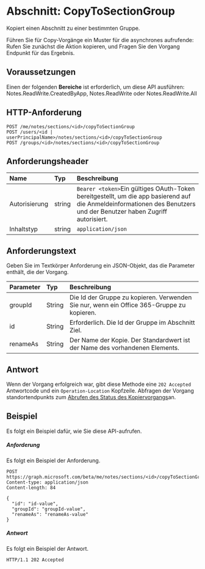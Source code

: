 # <a name="section-copytosectiongroup"></a>Abschnitt: CopyToSectionGroup
Kopiert einen Abschnitt zu einer bestimmten Gruppe.

Führen Sie für Copy-Vorgänge ein Muster für die asynchrones aufrufende: Rufen Sie zunächst die Aktion kopieren, und Fragen Sie den Vorgang Endpunkt für das Ergebnis.

## <a name="prerequisites"></a>Voraussetzungen
Einen der folgenden **Bereiche** ist erforderlich, um diese API ausführen:   
Notes.ReadWrite.CreatedByApp, Notes.ReadWrite oder Notes.ReadWrite.All 
## <a name="http-request"></a>HTTP-Anforderung
<!-- { "blockType": "ignored" } -->
```http
POST /me/notes/sections/<id>/copyToSectionGroup
POST /users/<id | userPrincipalName>/notes/sections/<id>/copyToSectionGroup
POST /groups/<id>/notes/sections/<id>/copyToSectionGroup
```
## <a name="request-headers"></a>Anforderungsheader
| Name       | Typ | Beschreibung|
|:---------------|:--------|:----------|
| Autorisierung  | string  | `Bearer <token>`Ein gültiges OAuth-Token bereitgestellt, um die app basierend auf die Anmeldeinformationen des Benutzers und der Benutzer haben Zugriff autorisiert. |
| Inhaltstyp | string | `application/json` |

## <a name="request-body"></a>Anforderungstext
Geben Sie im Textkörper Anforderung ein JSON-Objekt, das die Parameter enthält, die der Vorgang.

| Parameter    | Typ   |Beschreibung|
|:---------------|:--------|:----------|
|groupId|String|Die Id der Gruppe zu kopieren. Verwenden Sie nur, wenn ein Office 365-Gruppe zu kopieren.|
|id|String|Erforderlich. Die Id der Gruppe im Abschnitt Ziel. |
|renameAs|String|Der Name der Kopie. Der Standardwert ist der Name des vorhandenen Elements. |

<!--groupId missing-->
<!--|siteCollectionId|String||
|siteId|String||-->

## <a name="response"></a>Antwort
Wenn der Vorgang erfolgreich war, gibt diese Methode eine `202 Accepted` Antwortcode und ein `Operation-Location` Kopfzeile. Abfragen der Vorgang standortendpunkts zum [Abrufen des Status des Kopiervorgangs](notesoperation_get.md)an.

## <a name="example"></a>Beispiel
Es folgt ein Beispiel dafür, wie Sie diese API-aufrufen.
##### <a name="request"></a>Anforderung
Es folgt ein Beispiel der Anforderung.
<!-- {
  "blockType": "request",
  "name": "section_copytosectiongroup"
}-->
```http
POST https://graph.microsoft.com/beta/me/notes/sections/<id>/copyToSectionGroup
Content-type: application/json
Content-length: 84

{
  "id": "id-value",
  "groupId": "groupId-value",
  "renameAs": "renameAs-value"
}
```

##### <a name="response"></a>Antwort
Es folgt ein Beispiel der Antwort.
<!-- {
  "blockType": "response",
  "truncated": true,
  "@odata.type": "microsoft.graph.copystatusmodel"
} -->
```http
HTTP/1.1 202 Accepted
```

<!-- uuid: 8fcb5dbc-d5aa-4681-8e31-b001d5168d79
2015-10-25 14:57:30 UTC -->
<!-- {
  "type": "#page.annotation",
  "description": "section: copyToSectionGroup",
  "keywords": "",
  "section": "documentation",
  "tocPath": ""
}-->